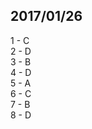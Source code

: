 ## 2017/01/26

1 - C <br>
2 - D <br>
3 - B <br>
4 - D <br>
5 - A <br>
6 - C <br>
7 - B <br>
8 - D <br>
